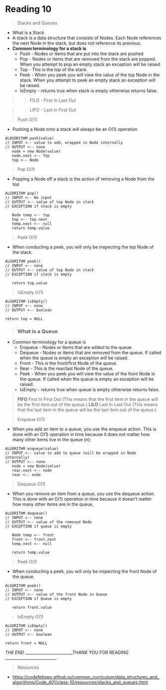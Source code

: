 # Reading 10 
> Stacks and Queues 
- What is a Stack 
- A stack is a data structure that consists of Nodes. Each Node references the next Node in the stack, but does not reference its previous. 
- **Common terminology for a stack is** 
  - Push - Nodes or items that are put into the stack are pushed
  - Pop - Nodes or items that are removed from the stack are popped. When you attempt to pop an empty stack an exception will be raised.
  - Top - This is the top of the stack.
  - Peek - When you peek you will view the value of the top Node in the stack. When you attempt to peek an empty stack an exception will be raised.
  - IsEmpty - returns true when stack is empty otherwise returns false.
  
>> FILO - First In Last Out

>> LIFO - Last In First Out



>Push O(1) 
- Pushing a Node onto a stack will always be an O(1) operation
```
ALOGORITHM push(value)
// INPUT <-- value to add, wrapped in Node internally
// OUTPUT <-- none
   node = new Node(value)
   node.next <-- Top
   top <-- Node
```

> Pop O(1)
- Popping a Node off a stack is the action of removing a Node from the top

```
ALGORITHM pop()
// INPUT <-- No input
// OUTPUT <-- value of top Node in stack
// EXCEPTION if stack is empty

   Node temp <-- top
   top <-- top.next
   temp.next <-- null
   return temp.value
```

> Peek O(1) 
- When conducting a peek, you will only be inspecting the top Node of the stack.
```
ALGORITHM peek()
// INPUT <-- none
// OUTPUT <-- value of top Node in stack
// EXCEPTION if stack is empty

   return top.value
```

> IsEmpty O(1)
```
ALGORITHM isEmpty()
// INPUT <-- none
// OUTPUT <-- boolean

return top = NULL
```


> ###  What is a Queue 
- Common terminology for a queue is 
  - Enqueue - Nodes or items that are added to the queue.
  - Dequeue - Nodes or items that are removed from the queue. If called when the queue is empty an exception will be raised.
  - Front - This is the front/first Node of the queue.
  - Rear - This is the rear/last Node of the queue.
  - Peek - When you peek you will view the value of the front Node in the queue. If called when the queue is empty an exception will be raised.
  - IsEmpty - returns true when queue is empty otherwise returns false.


>**FIFO** First In First Out (This means that the first item in the queue will be the first item out of the queue.)
> **LILO** Last In Last Out (This means that the last item in the queue will be the last item out of the queue.)


>Enqueue O(1) 
- When you add an item to a queue, you use the enqueue action. This is done with an O(1) operation in time because it does not matter how many other items live in the queue (n); 
```
ALGORITHM enqueue(value)
// INPUT <-- value to add to queue (will be wrapped in Node internally)
// OUTPUT <-- none
   node = new Node(value)
   rear.next <-- node
   rear <-- node
```

>Dequeue O(1) 
- When you remove an item from a queue, you use the dequeue action. This is done with an O(1) operation in time because it doesn’t matter how many other items are in the queue,
```
ALGORITHM dequeue()
// INPUT <-- none
// OUTPUT <-- value of the removed Node
// EXCEPTION if queue is empty

   Node temp <-- front
   front <-- front.next
   temp.next <-- null

   return temp.value
```

> Peek O(1) 
- When conducting a peek, you will only be inspecting the front Node of the queue.
```
ALGORITHM peek()
// INPUT <-- none
// OUTPUT <-- value of the front Node in Queue
// EXCEPTION if Queue is empty

   return front.value
```

> IsEmpty O(1) 
```
ALGORITHM isEmpty()
// INPUT <-- none
// OUTPUT <-- boolean

return front = NULL
```

_THE END_  ________________________THANK YOU FOR READING __________________________
> Resources 
- https://codefellows.github.io/common_curriculum/data_structures_and_algorithms/Code_401/class-10/resources/stacks_and_queues.html
